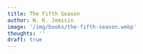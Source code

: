```yaml
---
title: The Fifth Season
author: N. K. Jemisin
image: '/img/books/the-fifth-season.webp'
thoughts: ''
draft: true
---
```

